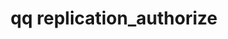 ---
category: replication
command: replication_authorize
keywords: qq, qq_cli, replication_authorize
optional_options:
- alternate: []
  help: Unique identifier of the target replication relationship
  name: --id
  required: true
- alternate: []
  help: Allow the replication relationship to be authorized on a target directory
    containing existing data. Existing data in the target directory may be deleted
    or overwritten. If you wish to preserve this data, consider taking a snapshot
    before authorizing.
  name: --allow-non-empty-directory
  required: false
- alternate: []
  help: Allow the target directory to be created with inherited permissions if it
    does not already exist
  name: --allow-fs-path-create
  required: false
permalink: /qq-cli-command-guide/replication/replication_authorize.html
positional_options: []
sidebar: qq_cli_command_reference_sidebar
summary: This section explains how to use the <code>qq replication_authorize</code>
  command.
synopsis: Authorize the specified replication relationship, establishing this cluster
  as the target of replication.
title: qq replication_authorize
usage: qq replication_authorize [-h] --id ID [--allow-non-empty-directory] [--allow-fs-path-create]

---